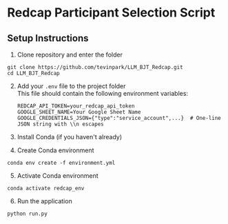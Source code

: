 # Redcap Participant Selection Script

## Setup Instructions
1. Clone repository and enter the folder
```
git clone https://github.com/tevinpark/LLM_BJT_Redcap.git
cd LLM_BJT_Redcap
```
2. Add your `.env` file to the project folder  
   This file should contain the following environment variables:

   ```env
   REDCAP_API_TOKEN=your_redcap_api_token
   GOOGLE_SHEET_NAME=Your Google Sheet Name
   GOOGLE_CREDENTIALS_JSON={"type":"service_account",...}  # One-line JSON string with \\n escapes
3. Install Conda (if you haven't already)
4. Create Conda environment
```
conda env create -f environment.yml
```
5. Activate Conda environment
```
conda activate redcap_env
```
6. Run the application
```
python run.py
```